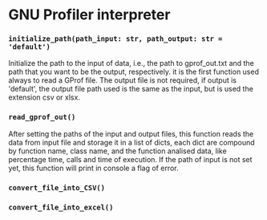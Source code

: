 # GNU Profiler interpreter
### `initialize_path(path_input: str, path_output: str = 'default')`
Initialize the path to the input of data, i.e., the path to gprof_out.txt and the path that you want to be the output, respectively. it is the first function used always to read a GProf file. The output file is not required, if output is 'default', the output file path used is the same as the input, but is used the extension csv or xlsx.

### `read_gprof_out()`
After setting the paths of the input and output files, this function reads the data from input file and storage it in a list of dicts, each dict are compound by function name, class name, and the function analised data, like percentage time, calls and time of execution. If the path of input is not set yet, this function will print in console a flag of error.

### `convert_file_into_CSV()`

### `convert_file_into_excel()`

